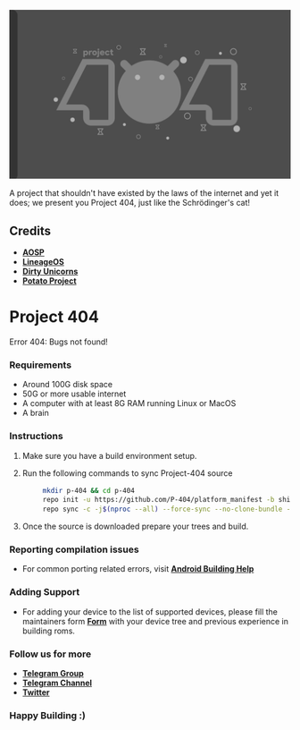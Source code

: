 <p align="center">
  <img src="https://raw.githubusercontent.com/markakash/404_stuff/master/project404-darkbanner.jpg" />
</p>

A project that shouldn't have existed by the laws of the internet and yet it does; we present you Project 404, just like the Schrödinger's cat!

 Credits
 -------
  * [**AOSP**](https://android.googlesource.com)
  * [**LineageOS**](https://github.com/LineageOS)
  * [**Dirty Unicorns**](https://github.com/DirtyUnicorns)
  * [**Potato Project**](https://github.com/PotatoProject)

 # Project 404
Error 404: Bugs not found!

 ### Requirements
 - Around 100G disk space
 - 50G or more usable internet
 - A computer with at least 8G RAM running Linux or MacOS
 - A brain

 ### Instructions
 1. Make sure you have a build environment setup.
 2. Run the following commands to sync Project-404 source

 	```bash
         mkdir p-404 && cd p-404
         repo init -u https://github.com/P-404/platform_manifest -b shinka-mr1
         repo sync -c -j$(nproc --all) --force-sync --no-clone-bundle --no-tags
 	```

 3. Once the source is downloaded prepare your trees and build.

 ### Reporting compilation issues
 - For common porting related errors, visit [**Android Building Help**](https://t.me/AndroidBuildingHelp)

 ### Adding Support
 - For adding your device to the list of supported devices, please fill the maintainers form [**Form**](https://github.com/P-404/stuff) with your device tree and previous experience in building roms.

 ### Follow  us for more
 * [**Telegram Group**](https://t.me/project_404)
 * [**Telegram Channel**](https://t.me/project404channel)
 * [**Twitter**](https://twitter.com/Project404x)

 ### Happy Building :)
